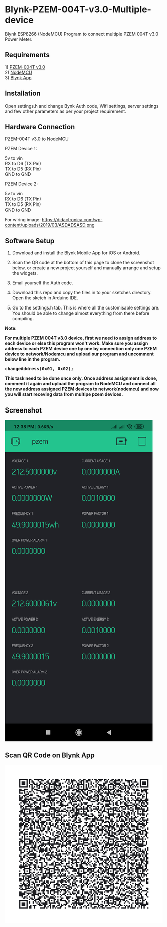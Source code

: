 # Blynk-PZEM-004T-v3.0-Multiple-device
Blynk ESP8266 (NodeMCU) Program to connect multiple PZEM 004T v3.0 Power Meter. 
<h2> Requirements </h2>
1) <a href="http://s.click.aliexpress.com/e/ElytDjIu" rel="nofollow">PZEM-004T v3.0 </a><br>
2) <a href="http://s.click.aliexpress.com/e/nlefJ4PI" rel="nofollow">NodeMCU </a><br>
3) <a href="https://play.google.com/store/apps/details?id=cc.blynk" rel="nofollow">Blynk App </a><br>
<h2> Installation </h2>
Open settings.h and change Bynk Auth code, Wifi settings, server settings and few other parameters as per your project requirement.


<h2> Hardware Connection </h2>

PZEM-004T v3.0 to NodeMCU

PZEM Device 1:

   5v to vin<br>
   RX to D6 (TX Pin)<br>
   TX to D5 (RX Pin)<br>
   GND to GND<br>

PZEM Device 2:

   5v to vin<br>
   RX to D6 (TX Pin)<br>
   TX to D5 (RX Pin)<br>
   GND to GND<br>

   For wiring image: https://didactronica.com/wp-content/uploads/2019/03/ASDADSASD.png

<h2> Software Setup </h2>

1) Download and install the Blynk Mobile App for iOS or Android.

2) Scan the QR code at the bottom of this page to clone the screenshot below, or create a new project yourself and manually arrange and setup the widgets.

3) Email yourself the Auth code.

4) Download this repo and copy the files in to your sketches directory. Open the sketch in Arduino IDE.

5) Go to the settings.h tab. This is where all the customisable settings are. You should be able to change almost everything from there before compiling.

<b>Note:<b>

For multiple PZEM 004T v3.0 device, first we need to assign address to each device or else this program won't work. Make sure you assign address to each PZEM device one by one by connection only one PZEM device to network/Nodemcu and upload our program and uncomment below line in the program.

<pre>changeAddress(0x01, 0x02);</pre>

This task need to be done once only. Once address assignment is done, comment it again and upload the program to NodeMCU and connect all the new address assigned PZEM devices to network(nodemcu) and now you will start receving data from multipe pzem devices. 

<h2> Screenshot </h2>

<img src="/images/project-screenshot-1.png" alt="project screenshot 1" title="project screenshot 1">
<h2> Scan QR Code on Blynk App </h2>

<img src="/images/blynk-scan-qr-code.png" alt="Blynk Project QR code" title="Blynk Project QR code">
